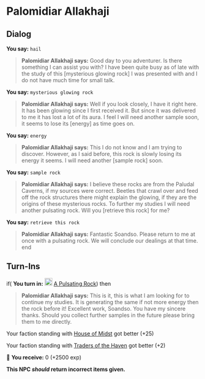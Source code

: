 # Palomidiar Allakhaji


## Dialog

**You say:** `hail`



>**Palomidiar Allakhaji says:** Good day to you adventurer. Is there something I can assist you with? I have been quite busy as of late with the study of this [mysterious glowing rock] I was presented with and I do not have much time for small talk.

**You say:** `mysterious glowing rock`



>**Palomidiar Allakhaji says:** Well if you look closely, I have it right here. It has been glowing since I first received it. But since it was delivered to me it has lost a lot of its aura. I feel I will need another sample soon, it seems to lose its [energy] as time goes on.

**You say:** `energy`



>**Palomidiar Allakhaji says:** This I do not know and I am trying to discover. However, as I said before, this rock is slowly losing its energy it seems. I will need another [sample rock] soon.

**You say:** `sample rock`



>**Palomidiar Allakhaji says:** I believe these rocks are from the Paludal Caverns, if my sources were correct. Beetles that crawl over and feed off the rock structures there might explain the glowing, if they are the origins of these mysterious rocks. To further my studies I will need another pulsating rock. Will you [retrieve this rock] for me?

**You say:** `retrieve this rock`



>**Palomidiar Allakhaji says:** Fantastic Soandso. Please return to me at once with a pulsating rock. We will conclude our dealings at that time.
end

## Turn-Ins





if( **You turn in:** <img style="background:url(/static/icons/blank_slot.gif);width:20px;height:20px;" src="/static/icons/item_946.png" alt="" /> <a
                                href="/item/4768" data-url="4768" class="tooltip-link link">A Pulsating Rock</a>) then


>**Palomidiar Allakhaji says:** This is it, this is what I am looking for to continue my studies. It is generating the same if not more energy then the rock before it! Excellent work, Soandso. You have my sincere thanks. Should you collect further samples in the future please bring them to me directly.


Your faction standing with [House of Midst](/faction/1511) got better (<span class='text-success'>+25</span>)


Your faction standing with [Traders of the Haven](/faction/1508) got better (<span class='text-success'>+2</span>)


 &#127873; **You receive:** 0 (+2500 exp)

 

**This NPC *should* return incorrect items given.**
